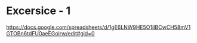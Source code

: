 # Excersice - 1
https://docs.google.com/spreadsheets/d/1gE6LNW9HE5O1iIBCwCH58mV1GTOBn6tdFU0aeEGolrw/edit#gid=0
